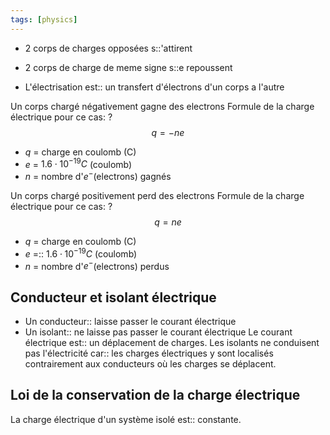 ```yaml
---
tags: [physics]
---
```


- 2 corps de charges opposées s::'attirent
- 2 corps de charge de meme signe s::e repoussent

- L'électrisation est:: un transfert d'électrons d'un corps a l'autre

Un corps chargé négativement gagne des electrons
Formule de la charge électrique pour ce cas:
?
$$q=-ne$$
- $q$ = charge en coulomb (C)
- $e$ = $1.6\cdot 10^{-19}C$ (coulomb) 
- $n$ = nombre d'$e^{-}$(electrons) gagnés

Un corps chargé positivement perd des electrons
Formule de la charge électrique pour ce cas:
?
$$q=ne$$
- $q$ = charge en coulomb (C)
- $e$ =:: $1.6\cdot 10^{-19}C$ (coulomb) 
- $n$ = nombre d'$e^{-}$(electrons) perdus

## Conducteur et isolant électrique
- Un conducteur:: laisse passer le courant électrique
- Un isolant:: ne laisse pas passer le courant électrique
Le courant électrique est:: un déplacement de charges.
Les isolants ne conduisent pas l'électricité car:: les charges électriques y sont localisés contrairement aux conducteurs où les charges se déplacent.

## Loi de la conservation de la charge électrique
La charge électrique d'un système isolé est:: constante. 
